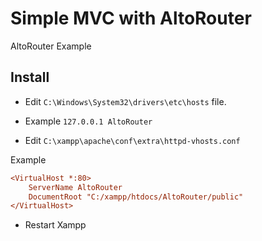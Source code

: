 # Simple MVC with AltoRouter
AltoRouter Example

## Install
* Edit ```C:\Windows\System32\drivers\etc\hosts``` file.
* Example ```127.0.0.1 AltoRouter```

* Edit ```C:\xampp\apache\conf\extra\httpd-vhosts.conf```

Example
```ini
<VirtualHost *:80>
    ServerName AltoRouter
    DocumentRoot "C:/xampp/htdocs/AltoRouter/public"
</VirtualHost>
```

* Restart Xampp